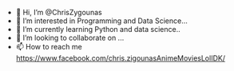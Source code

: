 - 👋 Hi, I’m @ChrisZygounas
- 👀 I’m interested in Programming and Data Science...
- 🌱 I’m currently learning Python and data science..
- 💞️ I’m looking to collaborate on ...
- 📫 How to reach me https://www.facebook.com/chris.zigounasAnimeMoviesLolIDK/


